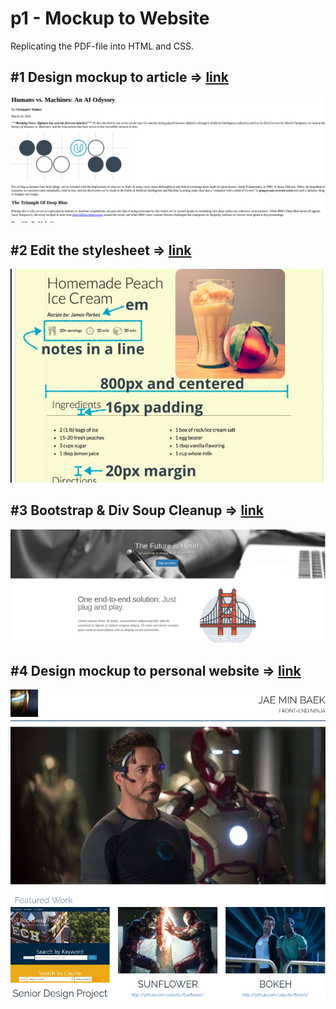 # p1 - Mockup to Website
Replicating the PDF-file into HTML and CSS.

## #1 Design mockup to article => [link](https://github.com/jbaek7023/Mockup2Article)		
![img](https://github.com/jbaek7023/Mockup2Article/blob/master/scshot.png)

## #2 Edit the stylesheet => [link](https://github.com/jbaek7023/EditCSS)	
![img](https://github.com/jbaek7023/EditCSS/blob/master/requirement.png)

## #3 Bootstrap & Div Soup Cleanup => [link](https://github.com/jbaek7023/CompanyWebsite)	
![img](https://github.com/jbaek7023/CompanyWebsite/blob/master/sc.png)

## #4 Design mockup to personal website => [link](https://github.com/jbaek7023/Mockup2Portfolio)	
![img](https://github.com/jbaek7023/Mockup2Portfolio/blob/master/img/portfolio.png)
